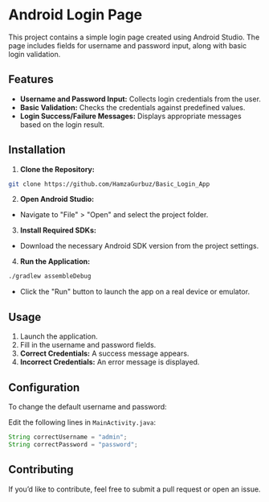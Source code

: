 # Android Login Page

This project contains a simple login page created using Android Studio. The page includes fields for username and password input, along with basic login validation.

## Features

- **Username and Password Input:** Collects login credentials from the user.
- **Basic Validation:** Checks the credentials against predefined values.
- **Login Success/Failure Messages:** Displays appropriate messages based on the login result.

## Installation

1. **Clone the Repository:**

```bash
git clone https://github.com/HamzaGurbuz/Basic_Login_App
```

2. **Open Android Studio:**

- Navigate to "File" > "Open" and select the project folder.

3. **Install Required SDKs:**

- Download the necessary Android SDK version from the project settings.

4. **Run the Application:**

```bash
./gradlew assembleDebug
```

- Click the "Run" button to launch the app on a real device or emulator.

## Usage

1. Launch the application.
2. Fill in the username and password fields.
3. **Correct Credentials:** A success message appears.
4. **Incorrect Credentials:** An error message is displayed.

## Configuration

To change the default username and password:

Edit the following lines in `MainActivity.java`:

```java
String correctUsername = "admin";
String correctPassword = "password";
```

## Contributing

If you’d like to contribute, feel free to submit a pull request or open an issue.

